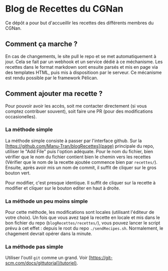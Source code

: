 # Blog de Recettes du CGNan

Ce dépôt a pour but d'accueillir les recettes des différents membres du CGNan. 

## Comment ça marche ?

En cas de changements, le site pull le repo et se met automatiquement à jour. Cela se fait par un webhook et un service dédié à ce méchanisme.
Les recettes dans le format markdown sont ensuite parsés et mis en page via des templates HTML, puis mis à dispositioon par le serveur. Ce mécanisme est rendu possible par le framework Pélican.

## Comment ajouter ma recette ?

Pour pouvoir avoir les accès, soit me contacter directement (si vous comptez contribuer souvent), soit faire une PR (pour des modifications occasionelles).

### La méthode simple

La méthode simple consiste à passer par l'interface github. 
Sur la [https://github.com/Manu-Tran/blogRecettes](page) principale du repo, utiliser le "Add File" puis l'option adéquate.
Pour le nom du fichier, bien vérifier que le nom du fichier contient bien le chemin vers les recettes (Vérifier que le nom de la recette ajoutée commence bien par `recettes/`).
Ensuite, après avoir mis un nom de commit, il suffit de cliquer sur le gros bouton vert.

Pour modifier, c'est presque identique. Il suffit de cliquer sur la recette à modifier et cliquer sur le bouton editer en haut à droite.

### La méthode un peu moins simple

Pour cette méthode, les modifications sont locales (utilisant l'éditeur de votre choix). Un fois que vous avez tapé la recette en locale et mis dans le bon fichier du repo (`blogRecettes/recettes/`), vous pouvez lancer le script prévu à cet effet : depuis le root du repo `./sendRecipes.sh`.
Normalement, le chagement devrait opérer dans la minute.

### La méthode pas simple

Utiliser l'outil `git` comme un grand. Voir [https://git-scm.com/docs/gittutorial](tutoriel).
